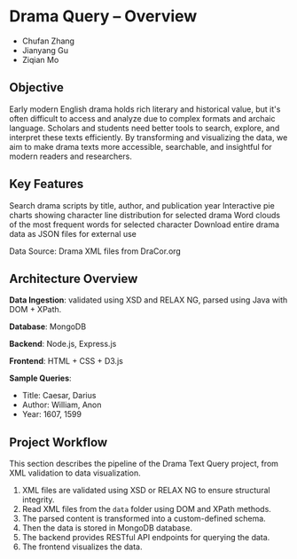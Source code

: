 # Drama Query – Overview

- Chufan Zhang
- Jianyang Gu
- Ziqian Mo

## Objective

Early modern English drama holds rich literary and historical value, but it's often difficult to access and analyze due to complex formats and archaic language. Scholars and students need better tools to search, explore, and interpret these texts efficiently. By transforming and visualizing the data, we aim to make drama texts more accessible, searchable, and insightful for modern readers and researchers.

## Key Features

Search drama scripts by title, author, and publication year
Interactive pie charts showing character line distribution for selected drama
Word clouds of the most frequent words for selected character
Download entire drama data as JSON files for external use

Data Source: Drama XML files from DraCor.org

## Architecture Overview

**Data Ingestion**:
validated using XSD and RELAX NG, parsed using Java with DOM + XPath.

**Database**:
MongoDB

**Backend**:
Node.js, Express.js

**Frontend**:
HTML + CSS + D3.js

**Sample Queries**:
- Title:   Caesar, Darius
- Author:  William, Anon  
- Year:    1607, 1599

## Project Workflow

This section describes the pipeline of the Drama Text Query project, from XML validation to data visualization.

1. XML files are validated using XSD or RELAX NG to ensure structural integrity.
2. Read XML files from the `data` folder using DOM and XPath methods.
3. The parsed content is transformed into a custom-defined schema.
4. Then the data is stored in MongoDB database.
5. The backend provides RESTful API endpoints for querying the data.
6. The frontend visualizes the data.
